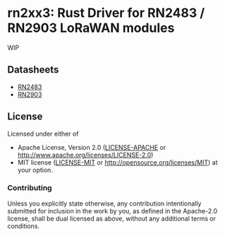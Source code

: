# rn2xx3: Rust Driver for RN2483 / RN2903 LoRaWAN modules

WIP


## Datasheets

- [RN2483](http://ww1.microchip.com/downloads/en/DeviceDoc/40001784B.pdf)
- [RN2903](http://ww1.microchip.com/downloads/en/DeviceDoc/RN2903%20LoRa%20Technology%20Module%20Command%20Reference%20User%20Guide-DS40001811B.pdf)


## License

Licensed under either of

 * Apache License, Version 2.0 ([LICENSE-APACHE](LICENSE-APACHE) or
   http://www.apache.org/licenses/LICENSE-2.0)
 * MIT license ([LICENSE-MIT](LICENSE-MIT) or
   http://opensource.org/licenses/MIT) at your option.

### Contributing

Unless you explicitly state otherwise, any contribution intentionally submitted
for inclusion in the work by you, as defined in the Apache-2.0 license, shall
be dual licensed as above, without any additional terms or conditions.
